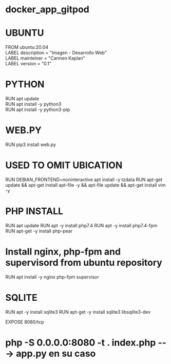 # docker_app_gitpod

#  UBUNTU  
FROM ubuntu:20.04    
LABEL description = "Imagen - Desarrollo Web"  
LABEL mainteiner = "Carmen Kaplan"  
LABEL version = "0.1"    

#  PYTHON  
RUN apt update  
RUN apt install -y python3  
RUN apt install -y python3-pip    

# WEB.PY  
RUN pip3 install web.py

#  USED TO OMIT UBICATION 
RUN DEBIAN_FRONTEND=noninteractive apt install -y tzdata
RUN apt-get update && apt-get install apt-file -y && apt-file update && apt-get install vim -y

#  PHP INSTALL      
RUN apt update
RUN apt -y install php7.4
RUN apt -y install php7.4-fpm
RUN apt-get -y install php-pear

# Install nginx, php-fpm and supervisord from ubuntu repository
RUN apt install -y nginx php-fpm supervisor 

# SQLITE
RUN apt -y install sqlite3
RUN apt-get -y install sqlite3 libsqlite3-dev

EXPOSE 8080/tcp

# php -S 0.0.0.0:8080 -t . index.php ---> app.py en su caso